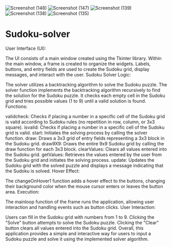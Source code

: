 ![Screenshot (148)](https://github.com/piraisudan02/Sudoku-solver/assets/96645021/4c2882e8-5345-47af-b110-5895c0cd0b5b)
![Screenshot (147)](https://github.com/piraisudan02/Sudoku-solver/assets/96645021/af111c56-0951-4381-8564-293467e2cbc1)
![Screenshot (139)](https://github.com/piraisudan02/Sudoku-solver/assets/96645021/33db351f-0c35-4219-a93c-8f950e2b07b7)
![Screenshot (138)](https://github.com/piraisudan02/Sudoku-solver/assets/96645021/5c98957f-ac48-433d-b978-f79a0720b1bf)
![Screenshot (135)](https://github.com/piraisudan02/Sudoku-solver/assets/96645021/9065c512-5765-4a71-8a23-6db67cff3148)
# Sudoku-solver
User Interface (UI):

The UI consists of a main window created using the Tkinter library.
Within the main window, a frame is created to organize the widgets.
Labels, buttons, and entry fields are used to create the Sudoku grid, display messages, and interact with the user.
Sudoku Solver Logic:

The solver utilizes a backtracking algorithm to solve the Sudoku puzzle.
The solver function implements the backtracking algorithm recursively to find the solution for the Sudoku puzzle.
It checks each empty cell in the Sudoku grid and tries possible values (1 to 9) until a valid solution is found.
Functions:

validcheck: Checks if placing a number in a specific cell of the Sudoku grid is valid according to Sudoku rules (no repetition in row, column, or 3x3 square).
isvalid: Checks if placing a number in a specific cell of the Sudoku grid is valid.
start: Initiates the solving process by calling the solver function.
draw: Draws a 3x3 grid of entry fields representing a 3x3 block in the Sudoku grid.
draw9X9: Draws the entire 9x9 Sudoku grid by calling the draw function for each 3x3 block.
clearValues: Clears all values entered into the Sudoku grid.
getValues: Retrieves the values entered by the user from the Sudoku grid and initiates the solving process.
update: Updates the Sudoku grid with the solved puzzle and displays a message indicating that the Sudoku is solved.
Hover Effect:

The changeOnHover1 function adds a hover effect to the buttons, changing their background color when the mouse cursor enters or leaves the button area.
Execution:

The mainloop function of the frame runs the application, allowing user interaction and handling events such as button clicks.
User Interaction:

Users can fill in the Sudoku grid with numbers from 1 to 9.
Clicking the "Solve" button attempts to solve the Sudoku puzzle.
Clicking the "Clear" button clears all values entered into the Sudoku grid.
Overall, this application provides a simple and interactive way for users to input a Sudoku puzzle and solve it using the implemented solver algorithm.
